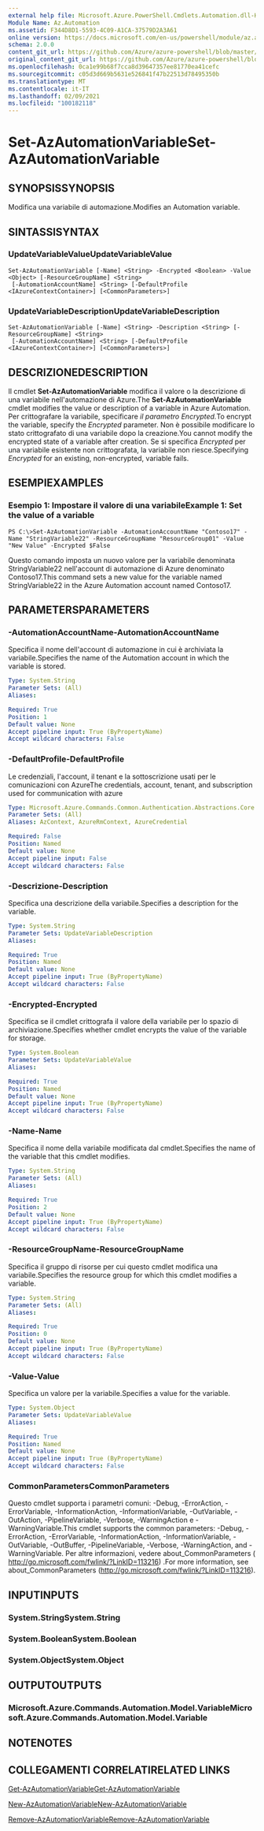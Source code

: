 ```yaml
---
external help file: Microsoft.Azure.PowerShell.Cmdlets.Automation.dll-Help.xml
Module Name: Az.Automation
ms.assetid: F344D8D1-5593-4C09-A1CA-37579D2A3A61
online version: https://docs.microsoft.com/en-us/powershell/module/az.automation/set-azautomationvariable
schema: 2.0.0
content_git_url: https://github.com/Azure/azure-powershell/blob/master/src/Automation/Automation/help/Set-AzAutomationVariable.md
original_content_git_url: https://github.com/Azure/azure-powershell/blob/master/src/Automation/Automation/help/Set-AzAutomationVariable.md
ms.openlocfilehash: 0ca1e99b68f7cca8d39647357ee81770ea41cefc
ms.sourcegitcommit: c05d3d669b5631e526841f47b22513d78495350b
ms.translationtype: MT
ms.contentlocale: it-IT
ms.lasthandoff: 02/09/2021
ms.locfileid: "100182118"
---
```

# <span data-ttu-id="d5b43-101">Set-AzAutomationVariable</span><span class="sxs-lookup"><span data-stu-id="d5b43-101">Set-AzAutomationVariable</span></span>

## <span data-ttu-id="d5b43-102">SYNOPSIS</span><span class="sxs-lookup"><span data-stu-id="d5b43-102">SYNOPSIS</span></span>
<span data-ttu-id="d5b43-103">Modifica una variabile di automazione.</span><span class="sxs-lookup"><span data-stu-id="d5b43-103">Modifies an Automation variable.</span></span>

## <span data-ttu-id="d5b43-104">SINTASSI</span><span class="sxs-lookup"><span data-stu-id="d5b43-104">SYNTAX</span></span>

### <span data-ttu-id="d5b43-105">UpdateVariableValue</span><span class="sxs-lookup"><span data-stu-id="d5b43-105">UpdateVariableValue</span></span>
```
Set-AzAutomationVariable [-Name] <String> -Encrypted <Boolean> -Value <Object> [-ResourceGroupName] <String>
 [-AutomationAccountName] <String> [-DefaultProfile <IAzureContextContainer>] [<CommonParameters>]
```

### <span data-ttu-id="d5b43-106">UpdateVariableDescription</span><span class="sxs-lookup"><span data-stu-id="d5b43-106">UpdateVariableDescription</span></span>
```
Set-AzAutomationVariable [-Name] <String> -Description <String> [-ResourceGroupName] <String>
 [-AutomationAccountName] <String> [-DefaultProfile <IAzureContextContainer>] [<CommonParameters>]
```

## <span data-ttu-id="d5b43-107">DESCRIZIONE</span><span class="sxs-lookup"><span data-stu-id="d5b43-107">DESCRIPTION</span></span>
<span data-ttu-id="d5b43-108">Il cmdlet **Set-AzAutomationVariable** modifica il valore o la descrizione di una variabile nell'automazione di Azure.</span><span class="sxs-lookup"><span data-stu-id="d5b43-108">The **Set-AzAutomationVariable** cmdlet modifies the value or description of a variable in Azure Automation.</span></span>
<span data-ttu-id="d5b43-109">Per crittografare la variabile, specificare *il parametro Encrypted.*</span><span class="sxs-lookup"><span data-stu-id="d5b43-109">To encrypt the variable, specify the *Encrypted* parameter.</span></span>
<span data-ttu-id="d5b43-110">Non è possibile modificare lo stato crittografato di una variabile dopo la creazione.</span><span class="sxs-lookup"><span data-stu-id="d5b43-110">You cannot modify the encrypted state of a variable after creation.</span></span>
<span data-ttu-id="d5b43-111">Se si specifica *Encrypted* per una variabile esistente non crittografata, la variabile non riesce.</span><span class="sxs-lookup"><span data-stu-id="d5b43-111">Specifying *Encrypted* for an existing, non-encrypted, variable fails.</span></span>

## <span data-ttu-id="d5b43-112">ESEMPI</span><span class="sxs-lookup"><span data-stu-id="d5b43-112">EXAMPLES</span></span>

### <span data-ttu-id="d5b43-113">Esempio 1: Impostare il valore di una variabile</span><span class="sxs-lookup"><span data-stu-id="d5b43-113">Example 1: Set the value of a variable</span></span>
```
PS C:\>Set-AzAutomationVariable -AutomationAccountName "Contoso17" -Name "StringVariable22" -ResourceGroupName "ResourceGroup01" -Value "New Value" -Encrypted $False
```

<span data-ttu-id="d5b43-114">Questo comando imposta un nuovo valore per la variabile denominata StringVariable22 nell'account di automazione di Azure denominato Contoso17.</span><span class="sxs-lookup"><span data-stu-id="d5b43-114">This command sets a new value for the variable named StringVariable22 in the Azure Automation account named Contoso17.</span></span>

## <span data-ttu-id="d5b43-115">PARAMETERS</span><span class="sxs-lookup"><span data-stu-id="d5b43-115">PARAMETERS</span></span>

### <span data-ttu-id="d5b43-116">-AutomationAccountName</span><span class="sxs-lookup"><span data-stu-id="d5b43-116">-AutomationAccountName</span></span>
<span data-ttu-id="d5b43-117">Specifica il nome dell'account di automazione in cui è archiviata la variabile.</span><span class="sxs-lookup"><span data-stu-id="d5b43-117">Specifies the name of the Automation account in which the variable is stored.</span></span>

```yaml
Type: System.String
Parameter Sets: (All)
Aliases:

Required: True
Position: 1
Default value: None
Accept pipeline input: True (ByPropertyName)
Accept wildcard characters: False
```

### <span data-ttu-id="d5b43-118">-DefaultProfile</span><span class="sxs-lookup"><span data-stu-id="d5b43-118">-DefaultProfile</span></span>
<span data-ttu-id="d5b43-119">Le credenziali, l'account, il tenant e la sottoscrizione usati per le comunicazioni con Azure</span><span class="sxs-lookup"><span data-stu-id="d5b43-119">The credentials, account, tenant, and subscription used for communication with azure</span></span>

```yaml
Type: Microsoft.Azure.Commands.Common.Authentication.Abstractions.Core.IAzureContextContainer
Parameter Sets: (All)
Aliases: AzContext, AzureRmContext, AzureCredential

Required: False
Position: Named
Default value: None
Accept pipeline input: False
Accept wildcard characters: False
```

### <span data-ttu-id="d5b43-120">-Descrizione</span><span class="sxs-lookup"><span data-stu-id="d5b43-120">-Description</span></span>
<span data-ttu-id="d5b43-121">Specifica una descrizione della variabile.</span><span class="sxs-lookup"><span data-stu-id="d5b43-121">Specifies a description for the variable.</span></span>

```yaml
Type: System.String
Parameter Sets: UpdateVariableDescription
Aliases:

Required: True
Position: Named
Default value: None
Accept pipeline input: True (ByPropertyName)
Accept wildcard characters: False
```

### <span data-ttu-id="d5b43-122">-Encrypted</span><span class="sxs-lookup"><span data-stu-id="d5b43-122">-Encrypted</span></span>
<span data-ttu-id="d5b43-123">Specifica se il cmdlet crittografa il valore della variabile per lo spazio di archiviazione.</span><span class="sxs-lookup"><span data-stu-id="d5b43-123">Specifies whether cmdlet encrypts the value of the variable for storage.</span></span>

```yaml
Type: System.Boolean
Parameter Sets: UpdateVariableValue
Aliases:

Required: True
Position: Named
Default value: None
Accept pipeline input: True (ByPropertyName)
Accept wildcard characters: False
```

### <span data-ttu-id="d5b43-124">-Name</span><span class="sxs-lookup"><span data-stu-id="d5b43-124">-Name</span></span>
<span data-ttu-id="d5b43-125">Specifica il nome della variabile modificata dal cmdlet.</span><span class="sxs-lookup"><span data-stu-id="d5b43-125">Specifies the name of the variable that this cmdlet modifies.</span></span>

```yaml
Type: System.String
Parameter Sets: (All)
Aliases:

Required: True
Position: 2
Default value: None
Accept pipeline input: True (ByPropertyName)
Accept wildcard characters: False
```

### <span data-ttu-id="d5b43-126">-ResourceGroupName</span><span class="sxs-lookup"><span data-stu-id="d5b43-126">-ResourceGroupName</span></span>
<span data-ttu-id="d5b43-127">Specifica il gruppo di risorse per cui questo cmdlet modifica una variabile.</span><span class="sxs-lookup"><span data-stu-id="d5b43-127">Specifies the resource group for which this cmdlet modifies a variable.</span></span>

```yaml
Type: System.String
Parameter Sets: (All)
Aliases:

Required: True
Position: 0
Default value: None
Accept pipeline input: True (ByPropertyName)
Accept wildcard characters: False
```

### <span data-ttu-id="d5b43-128">-Value</span><span class="sxs-lookup"><span data-stu-id="d5b43-128">-Value</span></span>
<span data-ttu-id="d5b43-129">Specifica un valore per la variabile.</span><span class="sxs-lookup"><span data-stu-id="d5b43-129">Specifies a value for the variable.</span></span>

```yaml
Type: System.Object
Parameter Sets: UpdateVariableValue
Aliases:

Required: True
Position: Named
Default value: None
Accept pipeline input: True (ByPropertyName)
Accept wildcard characters: False
```

### <span data-ttu-id="d5b43-130">CommonParameters</span><span class="sxs-lookup"><span data-stu-id="d5b43-130">CommonParameters</span></span>
<span data-ttu-id="d5b43-131">Questo cmdlet supporta i parametri comuni: -Debug, -ErrorAction, -ErrorVariable, -InformationAction, -InformationVariable, -OutVariable, -OutAction, -PipelineVariable, -Verbose, -WarningAction e -WarningVariable.</span><span class="sxs-lookup"><span data-stu-id="d5b43-131">This cmdlet supports the common parameters: -Debug, -ErrorAction, -ErrorVariable, -InformationAction, -InformationVariable, -OutVariable, -OutBuffer, -PipelineVariable, -Verbose, -WarningAction, and -WarningVariable.</span></span> <span data-ttu-id="d5b43-132">Per altre informazioni, vedere about_CommonParameters ( http://go.microsoft.com/fwlink/?LinkID=113216) .</span><span class="sxs-lookup"><span data-stu-id="d5b43-132">For more information, see about_CommonParameters (http://go.microsoft.com/fwlink/?LinkID=113216).</span></span>

## <span data-ttu-id="d5b43-133">INPUT</span><span class="sxs-lookup"><span data-stu-id="d5b43-133">INPUTS</span></span>

### <span data-ttu-id="d5b43-134">System.String</span><span class="sxs-lookup"><span data-stu-id="d5b43-134">System.String</span></span>

### <span data-ttu-id="d5b43-135">System.Boolean</span><span class="sxs-lookup"><span data-stu-id="d5b43-135">System.Boolean</span></span>

### <span data-ttu-id="d5b43-136">System.Object</span><span class="sxs-lookup"><span data-stu-id="d5b43-136">System.Object</span></span>

## <span data-ttu-id="d5b43-137">OUTPUT</span><span class="sxs-lookup"><span data-stu-id="d5b43-137">OUTPUTS</span></span>

### <span data-ttu-id="d5b43-138">Microsoft.Azure.Commands.Automation.Model.Variable</span><span class="sxs-lookup"><span data-stu-id="d5b43-138">Microsoft.Azure.Commands.Automation.Model.Variable</span></span>

## <span data-ttu-id="d5b43-139">NOTE</span><span class="sxs-lookup"><span data-stu-id="d5b43-139">NOTES</span></span>

## <span data-ttu-id="d5b43-140">COLLEGAMENTI CORRELATI</span><span class="sxs-lookup"><span data-stu-id="d5b43-140">RELATED LINKS</span></span>

[<span data-ttu-id="d5b43-141">Get-AzAutomationVariable</span><span class="sxs-lookup"><span data-stu-id="d5b43-141">Get-AzAutomationVariable</span></span>](./Get-AzAutomationVariable.md)

[<span data-ttu-id="d5b43-142">New-AzAutomationVariable</span><span class="sxs-lookup"><span data-stu-id="d5b43-142">New-AzAutomationVariable</span></span>](./New-AzAutomationVariable.md)

[<span data-ttu-id="d5b43-143">Remove-AzAutomationVariable</span><span class="sxs-lookup"><span data-stu-id="d5b43-143">Remove-AzAutomationVariable</span></span>](./Remove-AzAutomationVariable.md)


